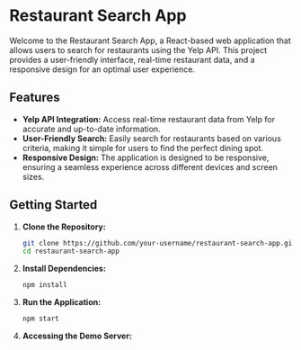 # Restaurant Search App

Welcome to the Restaurant Search App, a React-based web application that allows users to search for restaurants using the Yelp API. This project provides a user-friendly interface, real-time restaurant data, and a responsive design for an optimal user experience.

## Features

- **Yelp API Integration:** Access real-time restaurant data from Yelp for accurate and up-to-date information.
- **User-Friendly Search:** Easily search for restaurants based on various criteria, making it simple for users to find the perfect dining spot.
- **Responsive Design:** The application is designed to be responsive, ensuring a seamless experience across different devices and screen sizes.

## Getting Started

1. **Clone the Repository:**
   ```bash
   git clone https://github.com/your-username/restaurant-search-app.git
   cd restaurant-search-app
   ```
2. **Install Dependencies:**
   ```bash
   npm install
   ```
3. **Run the Application:**
   ```bash
   npm start
   ```
4. **Accessing the Demo Server:**
   

